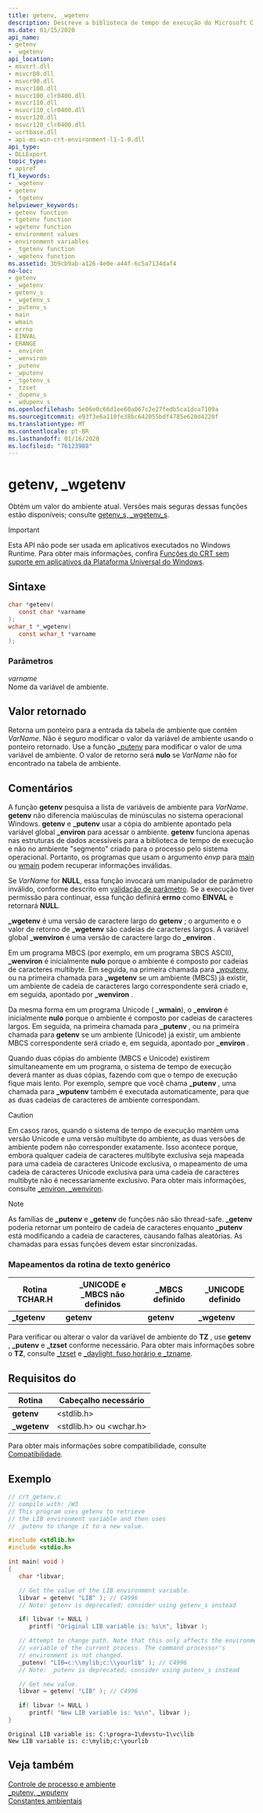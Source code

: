 ```yaml
---
title: getenv, _wgetenv
description: Descreve a biblioteca de tempo de execução do Microsoft C getenv e as funções de _wgetenv.
ms.date: 01/15/2020
api_name:
- getenv
- _wgetenv
api_location:
- msvcrt.dll
- msvcr80.dll
- msvcr90.dll
- msvcr100.dll
- msvcr100_clr0400.dll
- msvcr110.dll
- msvcr110_clr0400.dll
- msvcr120.dll
- msvcr120_clr0400.dll
- ucrtbase.dll
- api-ms-win-crt-environment-l1-1-0.dll
api_type:
- DLLExport
topic_type:
- apiref
f1_keywords:
- _wgetenv
- getenv
- _tgetenv
helpviewer_keywords:
- getenv function
- tgetenv function
- wgetenv function
- environment values
- environment variables
- _tgetenv function
- _wgetenv function
ms.assetid: 3b9cb9ab-a126-4e0e-a44f-6c5a7134daf4
no-loc:
- getenv
- _wgetenv
- getenv_s
- _wgetenv_s
- _putenv_s
- main
- wmain
- errno
- EINVAL
- ERANGE
- _environ
- _wenviron
- _putenv
- _wputenv
- _tgetenv_s
- _tzset
- _dupenv_s
- _wdupenv_s
ms.openlocfilehash: 5e06e0c66d1ee60a067c2e27fedb5ca1dca7109a
ms.sourcegitcommit: e93f3e6a110fe38bc642055bdf4785e620d4220f
ms.translationtype: MT
ms.contentlocale: pt-BR
ms.lasthandoff: 01/16/2020
ms.locfileid: "76123988"
---
```

# <a name="opno-locgetenv-opno-loc_wgetenv"></a>getenv, _wgetenv

Obtém um valor do ambiente atual. Versões mais seguras dessas funções estão disponíveis; consulte [getenv_s, _wgetenv_s](getenv-s-wgetenv-s.md).

> [!IMPORTANT]
> Esta API não pode ser usada em aplicativos executados no Windows Runtime. Para obter mais informações, confira [Funções do CRT sem suporte em aplicativos da Plataforma Universal do Windows](../../cppcx/crt-functions-not-supported-in-universal-windows-platform-apps.md).

## <a name="syntax"></a>Sintaxe

```C
char *getenv(
   const char *varname
);
wchar_t *_wgetenv(
   const wchar_t *varname
);
```

### <a name="parameters"></a>Parâmetros

*varname*<br/>
Nome da variável de ambiente.

## <a name="return-value"></a>Valor retornado

Retorna um ponteiro para a entrada da tabela de ambiente que contém *VarName*. Não é seguro modificar o valor da variável de ambiente usando o ponteiro retornado. Use a função [_putenv](putenv-wputenv.md) para modificar o valor de uma variável de ambiente. O valor de retorno será **nulo** se *VarName* não for encontrado na tabela de ambiente.

## <a name="remarks"></a>Comentários

A função **getenv** pesquisa a lista de variáveis de ambiente para *VarName*. **getenv** não diferencia maiúsculas de minúsculas no sistema operacional Windows. **getenv** e **_putenv** usar a cópia do ambiente apontado pela variável global **_environ** para acessar o ambiente. **getenv** funciona apenas nas estruturas de dados acessíveis para a biblioteca de tempo de execução e não no ambiente "segmento" criado para o processo pelo sistema operacional. Portanto, os programas que usam o argumento *envp* para [main](../../cpp/main-function-command-line-args.md) ou [wmain](../../cpp/main-function-command-line-args.md) podem recuperar informações inválidas.

Se *VarName* for **NULL**, essa função invocará um manipulador de parâmetro inválido, conforme descrito em [validação de parâmetro](../../c-runtime-library/parameter-validation.md). Se a execução tiver permissão para continuar, essa função definirá **errno** como **EINVAL** e retornará **NULL**.

**_wgetenv** é uma versão de caractere largo do **getenv** ; o argumento e o valor de retorno de **_wgetenv** são cadeias de caracteres largos. A variável global **_wenviron** é uma versão de caractere largo do **_environ** .

Em um programa MBCS (por exemplo, em um programa SBCS ASCII), **_wenviron** é inicialmente **nulo** porque o ambiente é composto por cadeias de caracteres multibyte. Em seguida, na primeira chamada para [_wputenv](putenv-wputenv.md), ou na primeira chamada para **_wgetenv** se um ambiente (MBCS) já existir, um ambiente de cadeia de caracteres largo correspondente será criado e, em seguida, apontado por **_wenviron** .

Da mesma forma em um programa Unicode ( **_wmain**), o **_environ** é inicialmente **nulo** porque o ambiente é composto por cadeias de caracteres largos. Em seguida, na primeira chamada para **_putenv** , ou na primeira chamada para **getenv** se um ambiente (Unicode) já existir, um ambiente MBCS correspondente será criado e, em seguida, apontado por **_environ** .

Quando duas cópias do ambiente (MBCS e Unicode) existirem simultaneamente em um programa, o sistema de tempo de execução deverá manter as duas cópias, fazendo com que o tempo de execução fique mais lento. Por exemplo, sempre que você chama **_putenv** , uma chamada para **_wputenv** também é executada automaticamente, para que as duas cadeias de caracteres de ambiente correspondam.

> [!CAUTION]
> Em casos raros, quando o sistema de tempo de execução mantém uma versão Unicode e uma versão multibyte do ambiente, as duas versões de ambiente podem não corresponder exatamente. Isso acontece porque, embora qualquer cadeia de caracteres multibyte exclusiva seja mapeada para uma cadeia de caracteres Unicode exclusiva, o mapeamento de uma cadeia de caracteres Unicode exclusiva para uma cadeia de caracteres multibyte não é necessariamente exclusivo. Para obter mais informações, consulte [_environ, _wenviron](../../c-runtime-library/environ-wenviron.md).

> [!NOTE]
> As famílias de **_putenv** e **_getenv** de funções não são thread-safe. **_getenv** poderia retornar um ponteiro de cadeia de caracteres enquanto **_putenv** está modificando a cadeia de caracteres, causando falhas aleatórias. As chamadas para essas funções devem estar sincronizadas.

### <a name="generic-text-routine-mappings"></a>Mapeamentos da rotina de texto genérico

|Rotina TCHAR.H|_UNICODE e _MBCS não definidos|_MBCS definido|_UNICODE definido|
|---------------------|------------------------------------|--------------------|-----------------------|
|**_tgetenv**|**getenv**|**getenv**|**_wgetenv**|

Para verificar ou alterar o valor da variável de ambiente do **TZ** , use **getenv** , **_putenv** e **_tzset** conforme necessário. Para obter mais informações sobre o **TZ**, consulte [_tzset](tzset.md) e [_daylight, fuso horário e _tzname](../../c-runtime-library/daylight-dstbias-timezone-and-tzname.md).

## <a name="requirements"></a>Requisitos do

|Rotina|Cabeçalho necessário|
|-------------|---------------------|
|**getenv**|\<stdlib.h>|
|**_wgetenv**|\<stdlib.h> ou \<wchar.h>|

Para obter mais informações sobre compatibilidade, consulte [Compatibilidade](../../c-runtime-library/compatibility.md).

## <a name="example"></a>Exemplo

```C
// crt_getenv.c
// compile with: /W3
// This program uses getenv to retrieve
// the LIB environment variable and then uses
// _putenv to change it to a new value.

#include <stdlib.h>
#include <stdio.h>

int main( void )
{
   char *libvar;

   // Get the value of the LIB environment variable.
   libvar = getenv( "LIB" ); // C4996
   // Note: getenv is deprecated; consider using getenv_s instead

   if( libvar != NULL )
      printf( "Original LIB variable is: %s\n", libvar );

   // Attempt to change path. Note that this only affects the environment
   // variable of the current process. The command processor's
   // environment is not changed.
   _putenv( "LIB=c:\\mylib;c:\\yourlib" ); // C4996
   // Note: _putenv is deprecated; consider using putenv_s instead

   // Get new value.
   libvar = getenv( "LIB" ); // C4996

   if( libvar != NULL )
      printf( "New LIB variable is: %s\n", libvar );
}
```

```Output
Original LIB variable is: C:\progra~1\devstu~1\vc\lib
New LIB variable is: c:\mylib;c:\yourlib
```

## <a name="see-also"></a>Veja também

[Controle de processo e ambiente](../../c-runtime-library/process-and-environment-control.md)<br/>
[_putenv, _wputenv](putenv-wputenv.md)<br/>
[Constantes ambientais](../../c-runtime-library/environmental-constants.md)<br/>
